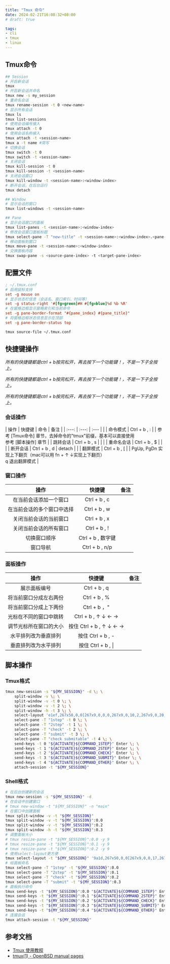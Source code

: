 ```yaml
---
title: "Tmux 命令"
date: 2024-02-21T16:08:32+08:00
# draft: true

tags:
- cli
- tmux
- linux
---
```


## Tmux命令
```bash
## Session
# 开启新会话
tmux
# 开启新会话并命名
tmux new -s my_session
# 重命名会话
tmux rename-session -t 0 <new-name>
# 显示所有会话
tmux ls
tmux list-sessions
# 使用会话编号接入
tmux attach -t 0
# 使用会话名称接入
tmux attach -t <session-name>
tmux a -t name #简写
# 切换会话
tmux switch -t 0
tmux switch -t <session-name>
# 关闭会话
tmux kill-session -t 0
tmux kill-session -t <session-name>
# 关闭会话窗口
tmux kill-window -t <session-name>:<window-index>
# 断开会话，在后台运行
tmux detach

## Window
# 显示会话的窗口
tmux list-windows -t <session-name>

## Pane
# 显示会话窗口的面板
tmux list-panes -t <session-name>:<window-index>
# 修改会话窗口面板标题
tmux select-pane -T "new-title" -t <session-name>:<window-index>.<pane-index>
# 移动面板到窗口
tmux move-pane -t <session-name>:<window-index>
# 交换面板内容
tmux swap-pane -s <source-pane-index> -t <target-pane-index>
```

## 配置文件
```ini
; ~/.tmux.conf
# 启用鼠标支持
set -g mouse on
# 显示状态栏信息（会话名、窗口索引、时间等）
set -g status-right '#[fg=green]#H #[fg=blue]%d %b %R'
# 在窗格边框显示窗格索引和当前命令
set -g pane-border-format "#{pane_index} #{pane_title}"
# 将窗格边框状态信息显示在顶部
set -g pane-border-status top
```
```bash
tmux source-file ~/.tmux.conf
```

## 快捷键操作
*所有的快捷键都是ctrl + b按完松开，再去按下一个功能键！，不是一下子全按上。*

*所有的快捷键都是ctrl + b按完松开，再去按下一个功能键！，不是一下子全按上。*

*所有的快捷键都是ctrl + b按完松开，再去按下一个功能键！，不是一下子全按上。*

### 会话操作

| 操作      | 快捷键       | 命令    | 备注 |
| :---:     | :---:        | :---   |     |
| 命令模式   | Ctrl + b , : |        | 参考 [Tmux命令] 章节，去掉命令的"tmux"前缀，基本可以直接使用 <br> 参考 [脚本操作] 章节 |
| 跳转会话   | Ctrl + b , s |        |     |
| 重命名会话 | Ctrl + b , $ |        |     |
| 断开会话   | Ctrl + b , d | detach |     |
| 翻屏模式   | Ctrl + b , [ |        | PgUp, PgDn 实现上下翻页（mac可以用 fn + ↑ ↓实现上下翻页）<br> q 退出翻屏模式 |

### 窗口操作

| 操作                     | 快捷键            | 备注  |
| :---:                    | :---:            | :---: |
| 在当前会话添加一个窗口     | Ctrl + b , c     |       |
| 在当前会话的多个窗口中选择 | Ctrl + b , w     |       |
| 关闭当前会话的当前窗口     | Ctrl + b , x     |       |
| 关闭当前会话的所有窗口     | Ctrl + b , !     |       |
| 切换窗口顺序              | Ctrl + b , 数字键 |       |
| 窗口导航                  | Ctrl + b , n/p |       |

### 面板操作
| 操作                     | 快捷键                  | 备注  |
| :---:                    | :---:                  | :---: |
| 展示面板编号              | Ctrl + b , q           |       |
| 将当前窗口分成左右两份     | Ctrl + b , %           |       |
| 将当前窗口分成上下两份     | Ctrl + b ，"           |       |
| 光标在不同的窗口中跳转     | Ctrl + b , ↑ ↓ ← →     |       |
| 调节光标所在窗口的大小     | 按住 Ctrl + b , ↑ ↓ ← → |       |
| 水平排列改为垂直排列       | 按住 Ctrl + b , -       |       |
| 垂直排列改为水平排列       | 按住 Ctrl + b , \|      |       |

## 脚本操作

### Tmux格式
```bash
tmux new-session -s "${MY_SESSION}" -d \; \
    split-window -v \; \
    split-window -v -t 0 \; \
    split-window -v -t 2 \; \
    split-window -h -t 3 \; \
    select-layout 'e1ef,267x50,0,0[267x9,0,0,0,267x9,0,10,2,267x9,0,20,1,267x20,0,30{153x20,0,30,3,113x20,154,30,4}]' \; \
    select-pane -T "1step" -t 0 \; \
    select-pane -T "2step" -t 1 \; \
    select-pane -T "check" -t 2 \; \
    select-pane -T "submit" -t 3 \; \
    select-pane -T "check submitable" -t 4 \; \
    send-keys -t 0 "${ACTIVATE}${COMMAND_1STEP}" Enter \; \
    send-keys -t 1 "${ACTIVATE}${COMMAND_2STEP}" Enter \; \
    send-keys -t 2 "${ACTIVATE}${COMMAND_CHECK}" Enter \; \
    send-keys -t 3 "${ACTIVATE}${COMMAND_SUBMIT}" Enter \; \
    send-keys -t 4 "${ACTIVATE}${COMMAND_OTHER}" Enter \; \
    attach-session -t "${MY_SESSION}"
```

### Shell格式
```bash
# 在后台创建新的会话
tmux new-session -s "${MY_SESSION}" -d
# 在会话中创建窗口
# tmux new-window -t "${MY_SESSION}" -n "main"
# 在窗口中创建面板
tmux split-window -v -t "${MY_SESSION}"
tmux split-window -v -t "${MY_SESSION}":0.0
tmux split-window -v -t "${MY_SESSION}":0.2
tmux split-window -h -t "${MY_SESSION}":0.3
# 调整面板大小
# tmux resize-pane -t "${MY_SESSION}":0.0 -y 9
# tmux resize-pane -t "${MY_SESSION}":0.1 -y 9
# tmux resize-pane -t "${MY_SESSION}":0.2 -y 9
# 使用select-layout更方便
tmux select-layout -t "${MY_SESSION}" '9a1d,267x50,0,0[267x9,0,0,17,267x9,0,10,19,267x9,0,20,18,267x20,0,30{134x20,0,30,20,132x20,135,30,21}]'
# 给面板命名
tmux select-pane -T "1step" -t "${MY_SESSION}":0.0
tmux select-pane -T "2step" -t "${MY_SESSION}":0.1
tmux select-pane -T "check" -t "${MY_SESSION}":0.2
tmux select-pane -T "submit" -t "${MY_SESSION}":0.3
# 面板执行命令
tmux send-keys -t "${MY_SESSION}":0.0 "${ACTIVATE}${COMMAND_1STEP}" Enter
tmux send-keys -t "${MY_SESSION}":0.1 "${ACTIVATE}${COMMAND_2STEP}" Enter
tmux send-keys -t "${MY_SESSION}":0.2 "${ACTIVATE}${COMMAND_CHECK}" Enter
tmux send-keys -t "${MY_SESSION}":0.3 "${ACTIVATE}${COMMAND_SUBMIT}" Enter
tmux send-keys -t "${MY_SESSION}":0.4 "${ACTIVATE}${COMMAND_OTHER}" Enter
# 连接会话
tmux attach-session -t "${MY_SESSION}"
```

## 参考文档
- [Tmux 使用教程](https://www.ruanyifeng.com/blog/2019/10/tmux.html)
- [tmux(1) - OpenBSD manual pages](http://man.openbsd.org/OpenBSD-current/man1/tmux.1)